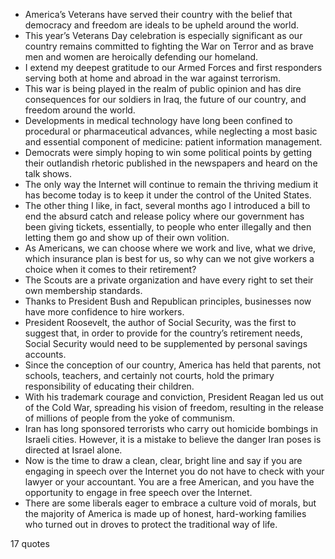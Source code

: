  - America’s Veterans have served their country with the belief that democracy and freedom are ideals to be upheld around the world.
 - This year’s Veterans Day celebration is especially significant as our country remains committed to fighting the War on Terror and as brave men and women are heroically defending our homeland.
 - I extend my deepest gratitude to our Armed Forces and first responders serving both at home and abroad in the war against terrorism.
 - This war is being played in the realm of public opinion and has dire consequences for our soldiers in Iraq, the future of our country, and freedom around the world.
 - Developments in medical technology have long been confined to procedural or pharmaceutical advances, while neglecting a most basic and essential component of medicine: patient information management.
 - Democrats were simply hoping to win some political points by getting their outlandish rhetoric published in the newspapers and heard on the talk shows.
 - The only way the Internet will continue to remain the thriving medium it has become today is to keep it under the control of the United States.
 - The other thing I like, in fact, several months ago I introduced a bill to end the absurd catch and release policy where our government has been giving tickets, essentially, to people who enter illegally and then letting them go and show up of their own volition.
 - As Americans, we can choose where we work and live, what we drive, which insurance plan is best for us, so why can we not give workers a choice when it comes to their retirement?
 - The Scouts are a private organization and have every right to set their own membership standards.
 - Thanks to President Bush and Republican principles, businesses now have more confidence to hire workers.
 - President Roosevelt, the author of Social Security, was the first to suggest that, in order to provide for the country’s retirement needs, Social Security would need to be supplemented by personal savings accounts.
 - Since the conception of our country, America has held that parents, not schools, teachers, and certainly not courts, hold the primary responsibility of educating their children.
 - With his trademark courage and conviction, President Reagan led us out of the Cold War, spreading his vision of freedom, resulting in the release of millions of people from the yoke of communism.
 - Iran has long sponsored terrorists who carry out homicide bombings in Israeli cities. However, it is a mistake to believe the danger Iran poses is directed at Israel alone.
 - Now is the time to draw a clean, clear, bright line and say if you are engaging in speech over the Internet you do not have to check with your lawyer or your accountant. You are a free American, and you have the opportunity to engage in free speech over the Internet.
 - There are some liberals eager to embrace a culture void of morals, but the majority of America is made up of honest, hard-working families who turned out in droves to protect the traditional way of life.

17 quotes